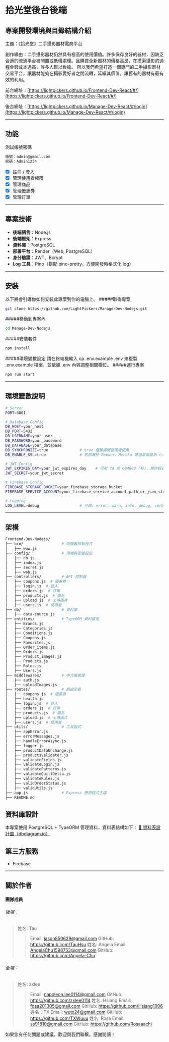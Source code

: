 # 拾光堂後台後端
## 專案開發環境與目錄結構介紹
主題：《拾光堂》二手攝影器材電商平台

創作緣由：二手攝影器材仍然具有極高的使用價值。許多保存良好的器材，因缺乏合適的流通平台被閒置或低價處理。且購買全新器材的價格高昂，在摸索攝影的過程金錢成本過高，許多人難以負擔。
所以我們希望打造一個專門的二手攝影器材交易平台，讓器材能夠在攝影愛好者之間流轉，延續其價值。讓舊有的器材有最有效的利用。

前台網址：[https://lightpickers.github.io/Frontend-Dev-React/#/](https://lightpickers.github.io/Frontend-Dev-React/#/)

後台網址：[https://lightpickers.github.io/Manage-Dev-React/#/login](https://lightpickers.github.io/Manage-Dev-React/#/login)

---

## 功能

測試帳號密碼
```bash
帳號：admin@gmail.com
密碼：Admin1234
```
- [x] 註冊 / 登入
- [x] 管理使用者權限
- [x] 管理商品
- [x] 管理優惠券
- [x] 管理訂單
 
---

## 專案技術

- **後端語言**：Node.js
- **後端框架**：Express
- **資料庫**：PostgreSQL
- **部署平台**：Render（Web, PostgreSQL）
- **身分驗證**：JWT、Bcrypt
- **Log 工具**：Pino（搭配 pino-pretty，方便開發時格式化 log）

---

## 安裝
以下將會引導你如何安裝此專案到你的電腦上。
#####取得專案
```bash
git clone https://github.com/LightPickers/Manage-Dev-Nodejs.git
```
#####移動到專案內
```bash
cd Manage-Dev-Nodejs
```
#####安裝套件
```bash
npm install
```
#####環境變數設定
請在終端機輸入 cp .env.example .env 來複製 .env.example 檔案，並依據 .env 內容調整相關欄位。
#####運行專案
```bash
npm run start
```

---

## 環境變數說明
```bash
# Server
PORT=3001

# Database Config
DB_HOST=your_host
DB_PORT=5432
DB_USERNAME=your_user
DB_PASSWORD=your_password
DB_DATABASE=your_database
DB_SYNCHRONIZE=true              # true 僅建議開發環境使用
DB_ENABLE_SSL=true               # 若部署於 Render、Heroku 等通常需設為 true

# JWT Config
JWT_EXPIRES_DAY=your_jwt_expires_day    # 可用 7d 或 604800 (秒)，視你程式處理方式
JWT_SECRET=your_jwt_secret

# Firebase Config
FIREBASE_STORAGE_BUCKET=your_firebase_storage_bucket
FIREBASE_SERVICE_ACCOUNT=your_firebase_service_account_path_or_json_string

# Logging
LOG_LEVEL=debug                  # 可選: error, warn, info, debug, verbose
```

---

## 架構

```bash
Frontend-Dev-Nodejs/
├── bin/                 # 伺服器啟動程式
│   ├── www.js
├── config/              # 環境與密鑰設定
│   ├── db.js
│   ├── index.js
│   ├── secret.js
│   ├── web.js
├── controllers/         # API 控制器
│   ├── coupons.js  # 優惠券
│   ├── login.js  # 登入
│   ├── orders.js  # 訂單
│   ├── products.js  # 商品
│   ├── upload.js  # 上傳圖片
│   ├── users.js  # 使用者
├── db/                  # 資料庫
│   ├── data-source.js
├── entities/            # TypeORM 資料模型
│   ├── Brands.js
│   ├── Categories.js
│   ├── Conditions.js
│   ├── Coupons.js
│   ├── Favorites.js
│   ├── Order_items.js
│   ├── Orders.js
│   ├── Product_images.js
│   ├── Products.js
│   ├── Roles.js
│   ├── Users.js
├── middlewares/         # 中介層處理
│   ├── auth.js
│   ├── uploadImages.js
├── routes/              # 路由定義
│   ├── coupons.js  # 優惠券
│   ├── health.js
│   ├── login.js  # 登入
│   ├── orders.js  # 訂單
│   ├── products.js  # 商品
│   ├── upload.js  # 上傳圖片
│   ├── users.js  # 使用者
├── utils/               # 工具函式
│   ├── appError.js
│   ├── errorMessages.js
│   ├── handleErrorAsync.js
│   ├── logger.js
│   ├── productDataUnchange.js
│   ├── productsValidator.js
│   ├── validateFields.js
│   ├── validateLogin.js
│   ├── validatePatterns.js
│   ├── validateQuillDelta.js
│   ├── validateRules.js
│   ├── validOrderStatus.js
│   ├── validUtils.js
├── app.js               # Express 應用程式主檔
├── README.md
```

## 資料庫設計

本專案使用 PostgreSQL + TypeORM 管理資料，資料表結構如下：
[🔗 資料表設計圖（dbdiagram.io）](https://dbdiagram.io/d/Light-Peakers-67ea32794f7afba184c42005)

## 第三方服務

- Firebase

---

## 關於作者
#### 團隊成員
###### 後端：
> 姓名: Tau 
>> Email: jason850629@gmail.com
>> GitHub: https://github.com/TauHsu
> 姓名: Angela
>> Email: AngelaChu1598753@gmail.com
>> GitHub: https://github.com/Angela-Chu

###### 全端：
> 姓名: zxlee
>> Email: napoleon.lee0114@gmail.com
>> GitHub: https://github.com/zxlee0114
姓名: Hsiang 
Email: fdsa201305@gmail.com
GitHub: https://github.com/Hsiang1006
姓名：TX
Email: wutx24@gmail.com
GitHub: https://github.com/TXWuuu
姓名: Rosa
Email: ss91810@gmail.com
GitHub: https://github.com/Rosaaachi

如果您有任何問題或建議，歡迎與我們聯繫。感謝閱讀！
